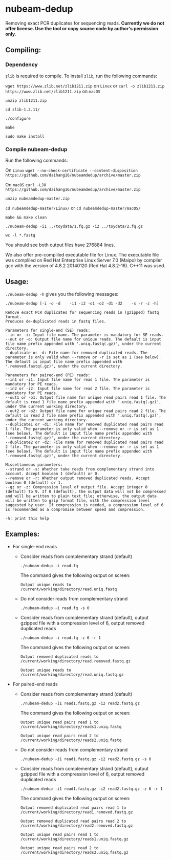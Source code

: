 # nubeam-dedup
Removing exact PCR duplicates for sequencing reads. **Currently we do not offer license. Use the tool or copy source code by author's permission only**.
## Compiling:
### Dependency
`zlib` is required to compile. To install `zlib`, run the following commands:

`wget https://www.zlib.net/zlib1211.zip` on `Linux` or 
`curl -o zlib1211.zip https://www.zlib.net/zlib1211.zip` on `macOS`

`unzip zlib1211.zip`

`cd zlib-1.2.11/`

`./configure`

`make`

`sudo make install`
### Compile nubeam-dedup
Run the following commands:

On `Linux` `wget --no-check-certificate --content-disposition https://github.com/daihang16/nubeamdedup/archive/master.zip`

On `macOS` `curl -LJO https://github.com/daihang16/nubeamdedup/archive/master.zip`

`unzip nubeamdedup-master.zip`

`cd nubeamdedup-master/Linux/` or `cd nubeamdedup-master/macOS/`

`make && make clean`

`./nubeam-dedup -i1 ../toydata/1.fq.gz -i2 ../toydata/2.fq.gz`

`wc -l *.fastq`

You should see both output files have 276884 lines.

We also offer pre-compliled executable file for Linux. The executable file was compliled on Red Hat Enterprise Linux Server 7.0 (Maipo) by compiler gcc with the version of 4.8.2 20140120 (Red Hat 4.8.2-16). C++11 was used.

## Usage:
`./nubeam-dedup -h` gives you the following messages:
```
./nubeam-dedup [-i -o -d    -i1 -i2 -o1 -o2 -d1 -d2    -s -r -z -h]

Remove exact PCR duplicates for sequencing reads in (gzipped) fastq format.
Produces de-duplicated reads in fastq files.

Parameters for single-end (SE) reads:
--in or -i: Input file name. The parameter is mandatory for SE reads.
--out or -o: Output file name for unique reads. The default is input file name prefix appended with '.uniq.fastq(.gz)', under the current directory.
--duplicate or -d: File name for removed duplicated reads. The parameter is only valid when --remove or -r is set as 1 (see below). The default is input file name prefix appended with '.removed.fastq(.gz)', under the current directory.

Parameters for paired-end (PE) reads:
--in1 or -i1: Input file name for read 1 file. The parameter is mandatory for PE reads.
--in2 or -i2: Input file name for read 2 file. The parameter is mandatory for PE reads.
--out1 or -o1: Output file name for unique read pairs read 1 file. The default is read 1 file name prefix appended with '.uniq.fastq(.gz)', under the current working directory.
--out2 or -o2: Output file name for unique read pairs read 2 file. The default is read 2 file name prefix appended with '.uniq.fastq(.gz)', under the current working directory.
--duplicate1 or -d1: File name for removed duplicated read pairs read 1 file. The parameter is only valid when --remove or -r is set as 1 (see below). The default is input file name prefix appended with '.removed.fastq(.gz)', under the current directory.
--duplicate2 or -d2: File name for removed duplicated read pairs read 2 file. The parameter is only valid when --remove or -r is set as 1 (see below). The default is input file name prefix appended with '.removed.fastq(.gz)', under the current directory.

Miscellaneous parameters:
--strand or -s: Whether take reads from complementary strand into account. Accept boolean 1 (default) or 0.
--remove or -r: Whether output removed duplicated reads. Accept boolean 0 (default) or 1.
--gz or -z: Compression level of output file. Accept integer 0 (default) to 9. If 0 (default), the output data will not be compressed and will be written to plain text file; otherwise, the output data will be written to gzip format file, with the compression level suggested by user. If compression is needed, a compression level of 6 is recommended as a compromise between speed and compression.

-h: print this help
```
## Examples:
- For single-end reads
  - Consider reads from complementary strand (default)
  
    `./nubeam-dedup -i read.fq`
    
    The command gives the following output on screen:
    
    `Output unique reads to /current/working/directory/read.uniq.fastq`
  - Do not consider reads from complementary strand
    
    `./nubeam-dedup -i read.fq -s 0`
  - Consider reads from complementary strand (default), output gzipped file with a compression level of 6, output removed duplicated reads 
  
    `./nubeam-dedup -i read.fq -z 6 -r 1`
    
    The command gives the following output on screen:
    
    `Output removed duplicated reads to /current/working/directory/read.removed.fastq.gz`
    
    `Output unique reads to /current/working/directory/read.uniq.fastq.gz`

- For paired-end reads
  - Consider reads from complementary strand (default)
  
    `./nubeam-dedup -i1 read1.fastq.gz -i2 read2.fastq.gz`
    
    The command gives the following output on screen:
    
    `Output unique read pairs read 1 to /current/working/directory/reads1.uniq.fastq`
    
    `Output unique read pairs read 2 to /current/working/directory/reads2.uniq.fastq`
  - Do not consider reads from complementary strand
  
    `./nubeam-dedup -i1 read1.fastq.gz -i2 read2.fastq.gz -s 0`
  - Consider reads from complementary strand (default), output gzipped file with a compression level of 6, output removed duplicated reads
  
    `./nubeam-dedup -i1 read1.fastq.gz -i2 read2.fastq.gz -z 6 -r 1`
    
    The command gives the following output on screen:
    
    `Output removed duplicated read pairs read 1 to /current/working/directory/read1.removed.fastq.gz`
    
    `Output removed duplicated read pairs read 2 to /current/working/directory/read2.removed.fastq.gz`
    
    `Output unique read pairs read 1 to /current/working/directory/reads1.uniq.fastq.gz`
    
    `Output unique read pairs read 2 to /current/working/directory/reads2.uniq.fastq.gz`
